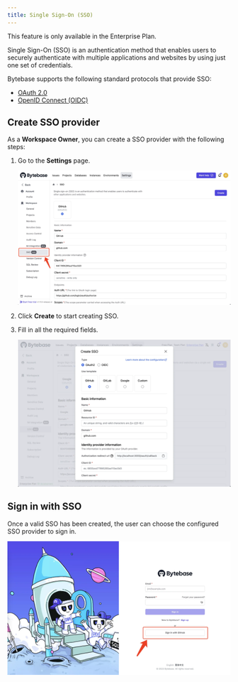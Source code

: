 ```yaml
---
title: Single Sign-On (SSO)
---
```


<hint-block type="info">

This feature is only available in the Enterprise Plan.

</hint-block>

Single Sign-On (SSO) is an authentication method that enables users to securely authenticate with multiple applications and websites by using just one set of credentials.

Bytebase supports the following standard protocols that provide SSO:

- [OAuth 2.0](/docs/administration/sso/oauth2)
- [OpenID Connect (OIDC)](/docs/administration/sso/oidc)

## Create SSO provider

As a **Workspace Owner**, you can create a SSO provider with the following steps:

1. Go to the **Settings** page.

   ![settings-sso](/static/docs/administration/sso/settings-sso.webp)

2. Click **Create** to start creating SSO.
3. Fill in all the required fields.

   ![create-sso-dialog](/static/docs/administration/sso/create-sso-dialog.webp)

## Sign in with SSO

Once a valid SSO has been created, the user can choose the configured SSO provider to sign in.

![sign-in-with-github](/static/docs/administration/sso/sign-in-with-github.webp)
